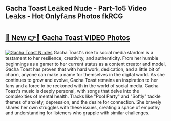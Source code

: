 ## Gacha Toast Le𝚊ked N𝚞de - Part-1o5 Video Le𝚊ks - Hot Onlyf𝚊ns Photos fkRCG

# <h2><a href="http://ab47169.deff.icu/?id=Gacha+Toast">🔗 New 👉🔴 Gacha Toast VIDEO Photos</a></h2>

[![Gacha Toast N𝚞des](https://i.imgur.com/rIISA9y.gif)](http://ab47169.deff.icu/?id=Gacha+Toast)
Gacha Toast's rise to social media stardom is a testament to her resilience, creativity, and authenticity. From her humble beginnings as a gamer to her current status as a content creator and model, Gacha Toast has proven that with hard work, dedication, and a little bit of charm, anyone can make a name for themselves in the digital world. As she continues to grow and evolve, Gacha Toast remains an inspiration to her fans and a force to be reckoned with in the world of social media. Gacha Toast's music is deeply personal, with songs that delve into the complexities of mental health. Tracks like "Pool Party" and "Softly" tackle themes of anxiety, depression, and the desire for connection. She bravely shares her own struggles with these issues, creating a space of empathy and understanding for listeners who grapple with similar challenges.
